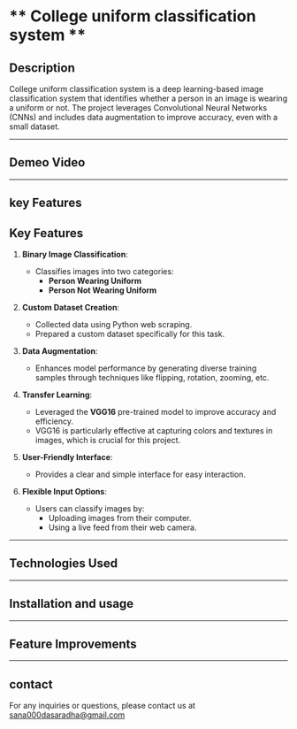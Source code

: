 # **       College uniform classification system       **


 
## **Description**

College uniform classification system is a deep learning-based image classification system that identifies whether a person in an image is wearing a uniform or not. The project leverages Convolutional Neural Networks (CNNs) and includes data augmentation to improve accuracy, even with a small dataset.

----

## **Demeo Video**

----------------

## **key Features**

## **Key Features**

1. **Binary Image Classification**:  
   - Classifies images into two categories:  
     - **Person Wearing Uniform**  
     - **Person Not Wearing Uniform**  

2. **Custom Dataset Creation**:  
   - Collected data using Python web scraping.  
   - Prepared a custom dataset specifically for this task.

3. **Data Augmentation**:  
   - Enhances model performance by generating diverse training samples through techniques like flipping, rotation, zooming, etc.

4. **Transfer Learning**:  
   - Leveraged the **VGG16** pre-trained model to improve accuracy and efficiency.  
   - VGG16 is particularly effective at capturing colors and textures in images, which is crucial for this project.

5. **User-Friendly Interface**:  
   - Provides a clear and simple interface for easy interaction.

6. **Flexible Input Options**:  
   - Users can classify images by:  
     - Uploading images from their computer.  
     - Using a live feed from their web camera.


-----

## **Technologies Used**

--------

## **Installation and usage**

-------

## **Feature Improvements**

------

## **contact**

For any inquiries or questions, please contact us at sana000dasaradha@gmail.com

